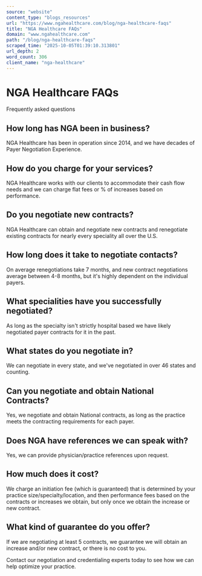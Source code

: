 ```yaml
---
source: "website"
content_type: "blogs_resources"
url: "https://www.ngahealthcare.com/blog/nga-healthcare-faqs"
title: "NGA Healthcare FAQs"
domain: "www.ngahealthcare.com"
path: "/blog/nga-healthcare-faqs"
scraped_time: "2025-10-05T01:39:10.313801"
url_depth: 2
word_count: 306
client_name: "nga-healthcare"
---
```


# NGA Healthcare FAQs

Frequently asked questions 

## How long has NGA been in business?
NGA Healthcare has been in operation since 2014, and we have decades of Payer Negotiation Experience.

## How do you charge for your services?
NGA Healthcare works with our clients to accommodate their cash flow needs and we can charge flat fees or % of increases based on performance.

## Do you negotiate new contracts?
NGA Healthcare can obtain and negotiate new contracts and renegotiate existing contracts for nearly every speciality all over the U.S.

## How long does it take to negotiate contacts?
On average renegotiations take 7 months, and new contract negotiations average between 4-8 months, but it's highly dependent on the individual payers.

## What specialities have you successfully negotiated?
As long as the specialty isn't strictly hospital based we have likely negotiated payer contracts for it in the past.

## What states do you negotiate in?
We can negotiate in every state, and we've negotiated in over 46 states and counting.

## Can you negotiate and obtain National Contracts?
Yes, we negotiate and obtain National contracts, as long as the practice meets the contracting requirements for each payer.

## Does NGA have references we can speak with?
Yes, we can provide physician/practice references upon request.

## How much does it cost?
We charge an initiation fee (which is guaranteed) that is determined by your practice size/specialty/location, and then performance fees based on the contracts or increases we obtain, but only once we obtain the increase or new contract.

## What kind of guarantee do you offer?
If we are negotiating at least 5 contracts, we guarantee we will obtain an increase and/or new contract, or there is no cost to you.

Contact our negotiation and credentialing experts today to see how we can help optimize your practice.